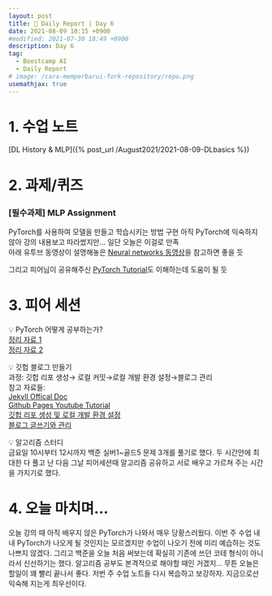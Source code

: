 ```yaml
---
layout: post
title: 📔 Daily Report | Day 6
date: 2021-08-09 10:15 +0900
#modified: 2021-07-30 18:49 +0900
description: Day 6
tag:
  - Boostcamp AI
  - Daily Report
# image: /cara-memperbarui-fork-repository/repo.png
usemathjax: true
---
```


# 1. 수업 노트

[DL History & MLP]({% post_url /August2021/2021-08-09-DLbasics %})

# 2. 과제/퀴즈

### [필수과제] MLP Assignment

PyTorch를 사용하여 모델을 만들고 학습시키는 방법 구현
아직 PyTorch에 익숙하지 않아 강의 내용보고 따라썼지만... 일단 오늘은 이걸로 만족\
아래 유투브 동영상이 설명해놓은 <a href="https://www.youtube.com/watch?v=aircAruvnKk" target="_blank">Neural networks 동영상</a>을 참고하면 좋을 듯

그리고 피어님이 공유해주신 <a href="https://greeksharifa.github.io/pytorch/2018/11/10/pytorch-usage-03-How-to-Use-PyTorch/" target="_blank">PyTorch Tutorial</a>도 이해하는데 도움이 될 듯

# 3. 피어 세션

💡 PyTorch 어떻게 공부하는가?\
<a href="https://tutorials.pytorch.kr/beginner/nn_tutorial.html" target="_blank">정리 자료 1</a>\
<a href="https://greeksharifa.github.io/pytorch/2018/11/10/pytorch-usage-03-How-to-Use-PyTorch/" target="_blank">정리 자료 2</a>

💡 깃헙 블로그 만들기\
과정: 깃헙 리포 생성→ 로컬 커밋→로컬 개발 환경 설정→블로그 관리\
참고 자료들:\
<a href="https://jekyllrb.com/docs/" target="_blank">Jekyll Offical Doc</a>\
<a href="https://www.youtube.com/watch?v=wCOInE7-E0I" target="_blank">Github Pages Youtube Tutorial</a>\
<a href="https://honbabzone.com/jekyll/start-gitHubBlog/" target="_blank">깃헙 리포 생성 및 로컬 개발 환경 설정</a>\
<a href="https://hahafamilia.github.io/howto/jekyll-github-mistakes-blog/" target="_blank">블로그 글쓰기와 관리</a>

💡 알고리즘 스터디\
금요일 10시부터 12시까지 백준 실버1~골드5 문제 3개를 풀기로 했다. 두 시간안에 최대한 다 풀고 난 다음 그날 피어세션때 알고리즘 공유하고 서로 배우고 가르쳐 주는 시간을 가지기로 했다.

# 4. 오늘 마치며...

오늘 강의 때 아직 배우지 않은 PyTorch가 나와서 매우 당황스러웠다. 이번 주 수업 내내 PyTorch가 나오게 될 것인지는 모르겠지만 수업이 나오기 전에 미리 예습하는 것도 나쁘지 않겠다. 그리고 백준을 오늘 처음 써보는데 확실히 기존에 쓰던 코테 형식이 아니라서 신선하기는 했다. 알고리즘 공부도 본격적으로 해야할 때인 거겠지... 무튼 오늘은 할일이 꽤 빨리 끝나서 좋다. 저번 주 수업 노트들 다시 복습하고 보강하자. 지금으로선 익숙해 지는게 최우선이다.